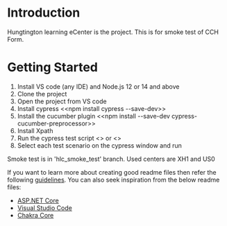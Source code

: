 # Introduction 
Hungtington learning eCenter is the project. This is for smoke test of CCH Form.

# Getting Started

1. Install VS code (any IDE) and Node.js 12 or 14 and above
2. Clone the project
3. Open the project from VS code
4. Install cypress <<npm install cypress --save-dev>>
5. Install the cucumber plugin <<npm install --save-dev cypress-cucumber-preprocessor>>
6. Install Xpath
7. Run the cypress test script <<npm run test>> or <<npm test>>
8. Select each test scenario on the cypress window and run

Smoke test is in 'hlc_smoke_test' branch.
Used centers are XH1 and US0



If you want to learn more about creating good readme files then refer the following [guidelines](https://www.visualstudio.com/en-us/docs/git/create-a-readme). You can also seek inspiration from the below readme files:
- [ASP.NET Core](https://github.com/aspnet/Home)
- [Visual Studio Code](https://github.com/Microsoft/vscode)
- [Chakra Core](https://github.com/Microsoft/ChakraCore)